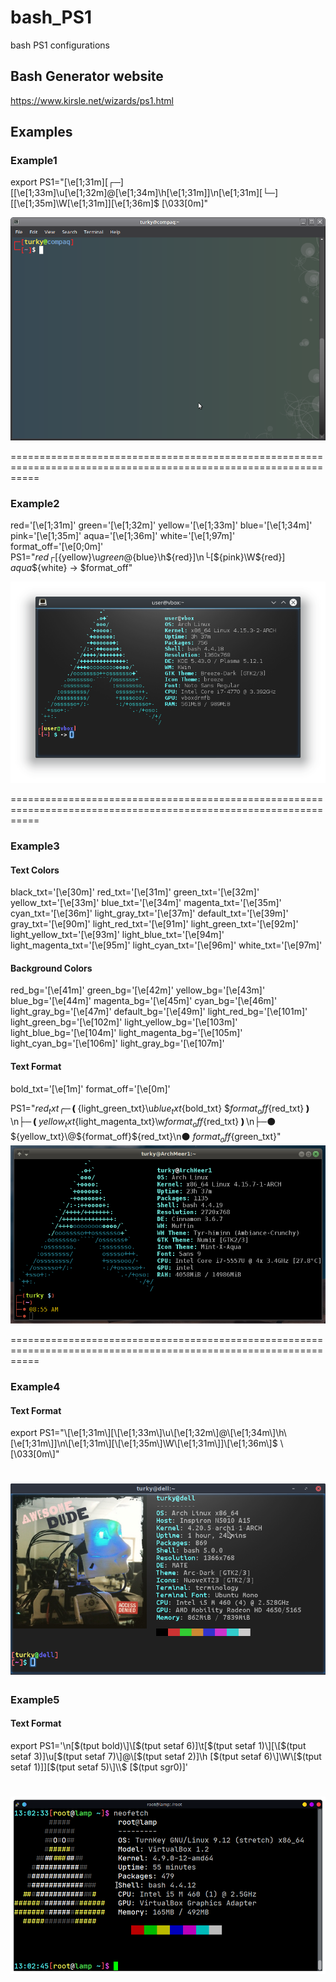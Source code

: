 # bash_PS1
bash PS1 configurations

## Bash Generator website
https://www.kirsle.net/wizards/ps1.html

## Examples

### Example1
export PS1="\[\e[1;31m\]\[┌─\][\[\e[1;33m\]\u\[\e[1;32m\]@\[\e[1;34m\]\h\[\e[1;31m\]]\n\[\e[1;31m\]\[└─\][\[\e[1;35m\]\W\[\e[1;31m\]]\[\e[1;36m\]\$ \[\033[0m\]"

![alt text](https://github.com/tag2000sa/bash_PS1/blob/master/Screenshot%20at%202017-10-13%2023-20-17.png)

=================================================================================================================

### Example2
red='\[\e[1;31m\]'
green='\[\e[1;32m\]'
yellow='\[\e[1;33m\]'
blue='\[\e[1;34m\]'
pink='\[\e[1;35m\]'
aqua='\[\e[1;36m\]'
white='\[\e[1;97m\]'
format_off='\[\e[0;0m\]'
PS1="${red}┌[${yellow}\u${green}@${blue}\h${red}]\n└[${pink}\W${red}] ${aqua}\$${white} -> $format_off"

![alt text](https://github.com/tag2000sa/bash_PS1/blob/master/Screenshot_20180218_104118.png)

=================================================================================================================

### Example3
#### Text Colors
black_txt='\[\e[30m\]'
red_txt='\[\e[31m\]'
green_txt='\[\e[32m\]'
yellow_txt='\[\e[33m\]'
blue_txt='\[\e[34m\]'
magenta_txt='\[\e[35m\]'
cyan_txt='\[\e[36m\]'
light_gray_txt='\[\e[37m\]'
default_txt='\[\e[39m\]'
gray_txt='\[\e[90m\]'
light_red_txt='\[\e[91m\]'
light_green_txt='\[\e[92m\]'
light_yellow_txt='\[\e[93m\]'
light_blue_txt='\[\e[94m\]'
light_magenta_txt='\[\e[95m\]'
light_cyan_txt='\[\e[96m\]'
white_txt='\[\e[97m\]'

#### Background Colors
red_bg='\[\e[41m\]'
green_bg='\[\e[42m\]'
yellow_bg='\[\e[43m\]'
blue_bg='\[\e[44m\]'
magenta_bg='\[\e[45m\]'
cyan_bg='\[\e[46m\]'
light_gray_bg='\[\e[47m\]'
default_bg='\[\e[49m\]'
light_red_bg='\[\e[101m\]'
light_green_bg='\[\e[102m\]'
light_yellow_bg='\[\e[103m\]'
light_blue_bg='\[\e[104m\]'
light_magenta_bg='\[\e[105m\]'
light_cyan_bg='\[\e[106m\]'
light_gray_bg='\[\e[107m\]'

#### Text Format
bold_txt='\[\e[1m\]'
format_off='\[\e[0m\]'

PS1="${red_txt}╭─❪${light_green_txt}\u${blue_txt}${bold_txt} \$${format_off}${red_txt}❫\n├─❪${yellow_txt}${light_magenta_txt}\w${format_off}${red_txt}❫\n├─⚫ ${yellow_txt}\@${format_off}${red_txt}\n⚫ ${format_off}${green_txt}"
![alt text](https://github.com/tag2000sa/bash_PS1/blob/master/screen.png)

=================================================================================================================

### Example4
#### Text Format

export PS1="\\[\e[1;31m\\][\\[\e[1;33m\\]\u\\[\e[1;32m\\]@\\[\e[1;34m\\]\h\\[\e[1;31m\\]]\n\\[\e[1;31m\\][\\[\e[1;35m\\]\W\\[\e[1;31m\\]]\\[\e[1;36m\\]\$ \\[\033[0m\\]"

![alt text](https://github.com/tag2000sa/bash_PS1/blob/master/ex4.png)
=================================================================================================================

### Example5
#### Text Format

export PS1='\n\[$(tput bold)\]\[$(tput setaf 6)\]\t\[$(tput setaf 1)\][\[$(tput setaf 3)\]\u\[$(tput setaf 7)\]@\[$(tput setaf 2)\]\h \[$(tput setaf 6)\]\W\[$(tput setaf 1)\]]\[$(tput setaf 5)\]\\$ \[$(tput sgr0)\]'

![alt text](https://github.com/tag2000sa/bash_PS1/blob/master/Screenshot_20200218_160428.png)
=================================================================================================================
